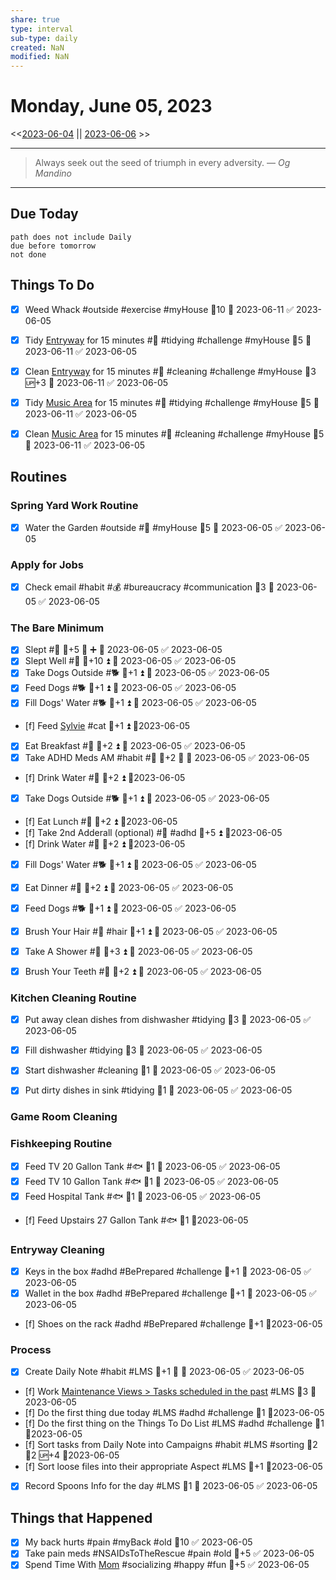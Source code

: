 ```yaml
---
share: true
type: interval
sub-type: daily
created: NaN 
modified: NaN
---
```

# Monday, June 05, 2023
<<[2023-06-04](./2023-06-04.md) || [2023-06-06](./2023-06-06.md) >>

---

> Always seek out the seed of triumph in every adversity.
> — <cite>Og Mandino</cite>

---
## Due Today
```tasks
path does not include Daily
due before tomorrow
not done
```

## Things To Do




- [x] Weed Whack #outside #exercise #myHouse 🥄10 📅 2023-06-11 ✅ 2023-06-05




































- [x] Tidy [Entryway](../../01%20-%20Subsistence%20%F0%9F%92%97/08%20-%20Location%20%F0%9F%A7%AD/Entryway.md) for 15 minutes #🧹 #tidying #challenge #myHouse 🥄5 📅 2023-06-11 ✅ 2023-06-05
- [x] Clean [Entryway](../../01%20-%20Subsistence%20%F0%9F%92%97/08%20-%20Location%20%F0%9F%A7%AD/Entryway.md) for 15 minutes #🧹 #cleaning  #challenge #myHouse 🥄3 🆙+3 📅 2023-06-11 ✅ 2023-06-05



- [x] Tidy [Music Area](../../01%20-%20Subsistence%20%F0%9F%92%97/08%20-%20Location%20%F0%9F%A7%AD/Music%20Area.md) for 15 minutes #🧹 #tidying #challenge #myHouse 🥄5 📅 2023-06-11 ✅ 2023-06-05
- [x] Clean [Music Area](../../01%20-%20Subsistence%20%F0%9F%92%97/08%20-%20Location%20%F0%9F%A7%AD/Music%20Area.md) for 15 minutes #🧹 #cleaning  #challenge #myHouse 🥄5 📅 2023-06-11 ✅ 2023-06-05










## Routines
### Spring Yard Work Routine
- [x] Water the Garden #outside #🌱 #myHouse 🥄5 📅 2023-06-05 ✅ 2023-06-05


### Apply for Jobs
- [x] Check email #habit #💰 #bureaucracy #communication 🥄3 📅 2023-06-05 ✅ 2023-06-05


### The Bare Minimum
- [x] Slept #🛌 🥄+5 🔺 ➕ 📅 2023-06-05 ✅ 2023-06-05
- [x] Slept Well #🛌 🥄+10 ⏫ 📅 2023-06-05 ✅ 2023-06-05
- [x] Take Dogs Outside #🐕 🥄+1 ⏫ 📅 2023-06-05 ✅ 2023-06-05
- [x] Feed Dogs #🐕 🥄+1 ⏫ 📅 2023-06-05 ✅ 2023-06-05
- [x] Fill Dogs' Water #🐕 🥄+1 ⏫ 📅 2023-06-05 ✅ 2023-06-05
- [f] Feed [Sylvie](../../03%20-%20Belonging%20%F0%9F%91%AA/00%20-%20The%20Pack%20%F0%9F%90%95/Sylvie.md) #cat 🥄+1 ⏫ 📆2023-06-05
- [x] Eat Breakfast #🍎 🥄+2 ⏫ 📅 2023-06-05 ✅ 2023-06-05
- [x] Take ADHD Meds AM #habit #💊 🥄+2 🔺 📅 2023-06-05 ✅ 2023-06-05
- [f] Drink Water #🌊 🥄+2 ⏫ 📆2023-06-05
- [x] Take Dogs Outside #🐕 🥄+1 ⏫ 📅 2023-06-05 ✅ 2023-06-05
- [f] Eat Lunch #🍎 🥄+2 ⏫ 📆2023-06-05
- [f] Take 2nd Adderall (optional) #💊 #adhd 🥄+5 ⏫ 📆2023-06-05
- [f] Drink Water #🌊  🥄+2 ⏫ 📆2023-06-05
- [x] Fill Dogs' Water #🐕 🥄+1 ⏫ 📅 2023-06-05 ✅ 2023-06-05
- [x] Eat Dinner #🍎 🥄+2 ⏫ 📅 2023-06-05 ✅ 2023-06-05
- [x] Feed Dogs #🐕 🥄+1 ⏫ 📅 2023-06-05 ✅ 2023-06-05
- [x] Brush Your Hair #🚿 #hair 🥄+1 ⏫ 📅 2023-06-05 ✅ 2023-06-05
- [x] Take A Shower #🚿 🥄+3 ⏫ 📅 2023-06-05 ✅ 2023-06-05
- [x] Brush Your Teeth #🚿 🥄+2 ⏫ 📅 2023-06-05 ✅ 2023-06-05


### Kitchen Cleaning Routine
- [x] Put away clean dishes from dishwasher #tidying 🥄3 📅 2023-06-05 ✅ 2023-06-05
- [x] Fill dishwasher #tidying 🥄3 📅 2023-06-05 ✅ 2023-06-05
- [x] Start dishwasher #cleaning 🥄1 📅 2023-06-05 ✅ 2023-06-05
- [x] Put dirty dishes in sink #tidying 🥄1 📅 2023-06-05 ✅ 2023-06-05


### Game Room Cleaning


### Fishkeeping Routine
- [x] Feed TV 20 Gallon Tank #🐟 🥄1 📅 2023-06-05 ✅ 2023-06-05
- [x] Feed TV 10 Gallon Tank #🐟 🥄1 📅 2023-06-05 ✅ 2023-06-05
- [x] Feed Hospital Tank #🐟 🥄1 📅 2023-06-05 ✅ 2023-06-05
- [f] Feed Upstairs 27 Gallon Tank #🐟 🥄1 📆2023-06-05


### Entryway Cleaning
- [x] Keys in the box #adhd #BePrepared #challenge 🥄+1 📅 2023-06-05 ✅ 2023-06-05
- [x] Wallet in the box #adhd #BePrepared #challenge 🥄+1 📅 2023-06-05 ✅ 2023-06-05
- [f] Shoes on the rack #adhd #BePrepared #challenge 🥄+1 📆2023-06-05


### Process
- [x] Create Daily Note #habit #LMS 🥄+1 🔺 📅 2023-06-05 ✅ 2023-06-05
- [f] Work [Maintenance Views > Tasks scheduled in the past](../02%20-%20Tools/Maintenance%20Views.md#Tasks%20scheduled%20in%20the%20past) #LMS 🥄3 📆2023-06-05
- [f] Do the first thing due today #LMS #adhd #challenge 🥄1 📆2023-06-05
- [f] Do the first thing on the Things To Do List #LMS #adhd #challenge 🥄1 📆2023-06-05
- [f] Sort tasks from Daily Note into Campaigns #habit #LMS #sorting 🍅2 🥄2 🆙+4  📆2023-06-05
- [f] Sort loose files into their appropriate Aspect #LMS 🥄+1  📆2023-06-05
- [x] Record Spoons Info for the day #LMS 🥄1 📅 2023-06-05 ✅ 2023-06-05




## Things that Happened
- [x] My back hurts #pain #myBack #old 🥄10 ✅ 2023-06-05
- [x] Take pain meds #NSAIDsToTheRescue #pain #old 🥄+5 ✅ 2023-06-05
- [x] Spend Time With [Mom](Mom.md) #socializing #happy #fun 🥄+5 ✅ 2023-06-05

